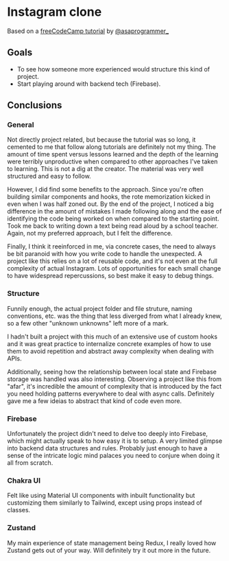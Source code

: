 # Instagram clone

Based on a [freeCodeCamp tutorial](https://www.youtube.com/watch?v=RMScMwY2B6Q) by [@asaprogrammer_](https://www.youtube.com/@asaprogrammer_/videos)

## Goals

- To see how someone more experienced would structure this kind of project.
- Start playing around with backend tech (Firebase).

## Conclusions

### General
Not directly project related, but because the tutorial was so long, it cemented to me that follow along tutorials are definitely not my thing. The amount of time spent versus lessons learned and the depth of the learning were terribly unproductive when compared to other approaches I've taken to learning. This is not a dig at the creator. The material was very well structured and easy to follow.

However, I did find some benefits to the approach. Since you're often building similar components and hooks, the rote memorization kicked in even when I was half zoned out. By the end of the project, I noticed a big difference in the amount of mistakes I made following along and the ease of identifying the code being worked on when compared to the starting point. Took me back to writing down a text being read aloud by a school teacher. Again, not my preferred approach, but I felt the difference.

Finally, I think it reeinforced in me, via concrete cases, the need to always be bit paranoid with how you write code to handle the unexpected. A project like this relies on a lot of reusable code, and it's not even at the full complexity of actual Instagram. Lots of opportunities for each small change to have widespread repercussions, so best make it easy to debug things.

### Structure
Funnily enough, the actual project folder and file struture, naming conventions, etc. was the thing that less diverged from what I already knew, so a few other "unknown unknowns" left more of a mark.

I hadn't built a project with this much of an extensive use of custom hooks and it was great practice to internalize concrete examples of how to use them to avoid repetition and abstract away complexity when dealing with APIs.

Additionally, seeing how the relationship between local state and Firebase storage was handled was also interesting. Observing a project like this from "afar", it's incredible the amount of complexity that is introduced by the fact you need holding patterns everywhere to deal with async calls. Definitely gave me a few ideias to abstract that kind of code even more.

### Firebase
Unfortunately the project didn't need to delve too deeply into Firebase, which might actually speak to how easy it is to setup. A very limited glimpse into backend data structures and rules. Probably just enough to have a sense of the intricate logic mind palaces you need to conjure when doing it all from scratch.

### Chakra UI
Felt like using Material UI components with inbuilt functionality but customizing them similarly to Tailwind, except using props instead of classes.

### Zustand
My main experience of state management being Redux, I really loved how Zustand gets out of your way. Will definitely try it out more in the future.
